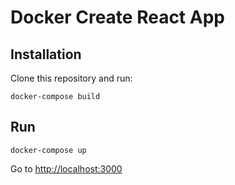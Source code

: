 # Docker Create React App

## Installation

Clone this repository and run:

    docker-compose build

## Run

    docker-compose up

Go to [http://localhost:3000](http://localhost:3000)